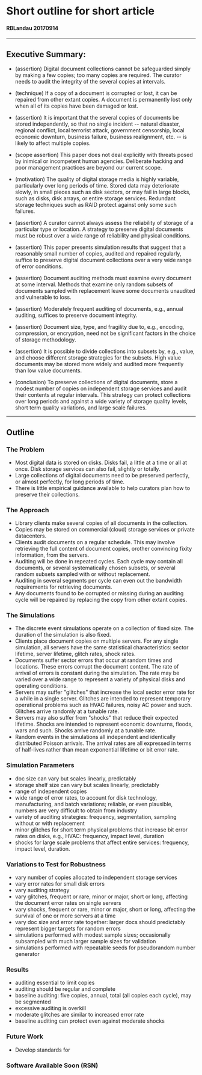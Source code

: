# Short outline for short article
#### RBLandau 20170914

---

## Executive Summary: 

- (assertion) Digital document collections cannot be safeguarded simply by making a few copies; too many copies are required.  The curator needs to audit the integrity of the several copies at intervals.  

- (technique) If a copy of a document is corrupted or lost, it can be repaired from other extant copies.  A document is permanently lost only when all of its copies have been damaged or lost.  

- (assertion) It is important that the several copies of documents be stored independently, so that no single incident -- natural disaster, regional conflict, local terrorist attack, government censorship, local economic downturn, business failure, business realignment, etc. -- is likely to affect multiple copies.  

- (scope assertion) This paper does not deal explicitly with threats posed by inimical or incompetent human agencies.  Deliberate hacking and poor management practices are beyond our current scope.  

- (motivation) The quality of digital storage media is highly variable, particularly over long periods of time.  Stored data may deteriorate slowly, in small pieces such as disk sectors, or may fail in large blocks, such as disks, disk arrays, or entire storage services.  Redundant storage techniques such as RAID protect against only some such failures.  

- (assertion) A curator cannot always assess the reliability of storage of a particular type or location.  A strategy to preserve digital documents must be robust over a wide range of reliability and physical conditions.  

- (assertion) This paper presents simulation results that suggest that a reasonably small number of copies, audited and repaired regularly, suffice to preserve digital document collections over a very wide range of error conditions.  

- (assertion) Document auditing methods must examine every document at some interval.  Methods that examine only random subsets of documents sampled with replacement leave some documents unaudited and vulnerable to loss.  

- (assertion) Moderately frequent auditing of documents, e.g., annual auditing, suffices to preserve document integrity.  

- (assertion) Document size, type, and fragility due to, e.g., encoding, compression, or encryption, need not be significant factors in the choice of storage methodology.  

- (assertion) It is possible to divide collections into subsets by, e.g., value, and choose different storage strategies for the subsets.  High value documents may be stored more widely and audited more frequently than low value documents.  

- (conclusion) To preserve collections of digital documents, store a modest number of copies on independent storage services and audit their contents at regular intervals.  This strategy can protect collections over long periods and against a wide variety of storage quality levels, short term quality variations, and large scale failures.  

---

## Outline

### The Problem

- Most digital data is stored on disks.  Disks fail, a little at a time or all at once.  Disk storage services can also fail, slightly or totally.  
- Large collections of digital documents need to be preserved perfectly, or almost perfectly, for long periods of time.  
- There is little empirical guidance available to help curators plan how to preserve their collections.

### The Approach

- Library clients make several copies of all documents in the collection.  
- Copies may be stored on commercial (cloud) storage services or private datacenters.  
- Clients audit documents on a regular schedule.  This may involve retrieving the full content of document copies, orother convincing fixity information,  from the servers.
- Auditing will be done in repeated cycles.  Each cycle may contain all documents, or several systematically chosen subsets, or several random subsets sampled with or without replacement.  
- Auditing in several segments per cycle can even out the bandwidth requirements for retrieving documents.  
- Any documents found to be corrupted or missing during an auditing cycle will be repaired by replacing the copy from other extant copies.  


### The Simulations

- The discrete event simulations operate on a collection of fixed size.  The duration of the simulation is also fixed.  
- Clients place document copies on multiple servers.  For any single simulation, all servers have the same statistical characteristics: sector lifetime, server lifetime, glitch rates, shock rates.  
- Documents suffer sector errors that occur at random times and locations.  These errors corrupt the document content.  The rate of arrival of errors is constant during the simulation.  The rate may be varied over a wide range to represent a variety of physical disks and operating conditions.  
- Servers may suffer "glitches" that increase the local sector error rate for a while in a single server.  Glitches are intended to represent temporary operational problems such as HVAC failures, noisy AC power and such.  Glitches arrive randomly at a tunable rate.  
- Servers may also suffer from "shocks" that reduce their expected lifetime.  Shocks are intended to represent economic downturns, floods, wars and such.  Shocks arrive randomly at a tunable rate.  
- Random events in the simulations all independent and identically distributed Poisson arrivals.  The arrival rates are all expressed in terms of half-lives rather than mean exponential lifetime or bit error rate.  

### Simulation Parameters

- doc size can vary but scales linearly, predictably
- storage shelf size can vary but scales linearly, predictably
- range of independent copies
- wide range of error rates, to account for disk technology, manufacturing, and batch variations; reliable, or even plausible, numbers are very difficult to obtain from industry
- variety of auditing strategies: frequency, segmentation, sampling without or with replacement
- minor glitches for short term physical problems that increase bit error rates on disks, e.g., HVAC: frequency, impact level, duration
- shocks for large scale problems that affect entire services: frequency, impact level, duration.

### Variations to Test for Robustness

- vary number of copies allocated to independent storage services
- vary error rates for small disk errors
- vary auditing strategy
- vary glitches, frequent or rare, minor or major, short or long, affecting the document error rates on single servers
- vary shocks, frequent or rare, minor or major, short or long, affecting the survival of one or more servers at a time
- vary doc size and error rate together: larger docs should predictably represent bigger targets for random errors
- simulations performed with modest sample sizes; occasionally subsampled with much larger sample sizes for validation
- simulations performed with repeatable seeds for pseudorandom number generator

### Results

- auditing essential to limit copies
- auditing should be regular and complete
- baseline auditing: five copies, annual, total (all copies each cycle), may be segmented
- excessive auditing is overkill
- moderate glitches are similar to increased error rate
- baseline auditing can protect even against moderate shocks

### Future Work

- Develop standards for 

### Software Available Soon (RSN)





